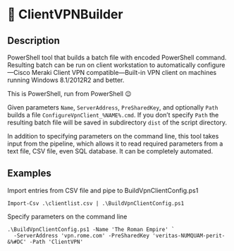 
# 🔧 ClientVPNBuilder

## Description 
PowerShell tool that builds a batch file with encoded PowerShell command. Resulting batch can be run on client workstation to automatically configure—Cisco Meraki Client VPN compatible—Built-in VPN client on machines running Windows 8.1/2012R2 and better.

This is PowerShell, run from PowerShell 😉

Given parameters `Name`, `ServerAddress`, `PreSharedKey`, and optionally `Path` builds a file `ConfigureVpnClient_%NAME%.cmd`.
If you don’t specify `Path` the resulting batch file will be saved in subdirectory `dist` of the script directory.

In addition to specifying parameters on the command line, this tool takes input from the pipeline, which allows it to read required parameters from a text file, CSV file, even SQL database. It can be completely automated.

## Examples
Import entries from CSV file and pipe to BuildVpnClientConfig.ps1
```
Import-Csv .\clientlist.csv | .\BuildVpnClientConfig.ps1
```

Specify parameters on the command line
```
.\BuildVpnClientConfig.ps1 -Name 'The Roman Empire' `
  -ServerAddress 'vpn.rome.com' -PreSharedKey 'veritas-NUMQUAM-perit-&%#DC' -Path 'ClientVPN'
